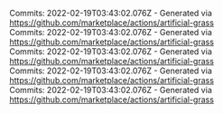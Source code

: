 Commits: 2022-02-19T03:43:02.076Z - Generated via https://github.com/marketplace/actions/artificial-grass
<br>
Commits: 2022-02-19T03:43:02.076Z - Generated via https://github.com/marketplace/actions/artificial-grass
<br>
Commits: 2022-02-19T03:43:02.076Z - Generated via https://github.com/marketplace/actions/artificial-grass
<br>
Commits: 2022-02-19T03:43:02.076Z - Generated via https://github.com/marketplace/actions/artificial-grass
<br>
Commits: 2022-02-19T03:43:02.076Z - Generated via https://github.com/marketplace/actions/artificial-grass
<br>

